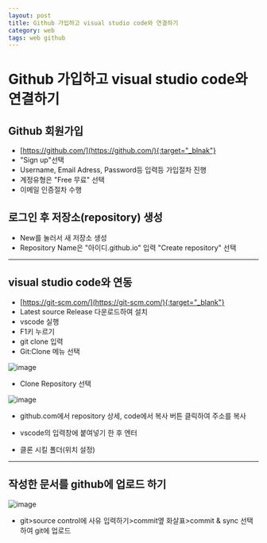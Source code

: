 ```yaml
---
layout: post
title: Github 가입하고 visual studio code와 연결하기
category: web
tags: web github
---
```


# Github 가입하고 visual studio code와 연결하기

## Github 회원가입
* [https://github.com/](https://github.com/){:target="_blnak"}
* "Sign up"선택
* Username, Email Adress, Password등 입력등 가입절차 진행
* 계정유형은 "Free 무료" 선택
* 이메일 인증절차 수행

## 로그인 후 저장소(repository) 생성
* New를 눌러서 새 저장소 생성
* Repository Name은 "아이디.github.io" 입력 "Create repository" 선택


---

## visual studio code와 연동
* [https://git-scm.com/](https://git-scm.com/){:target="_blank"}
* Latest source Release 다운로드하여 설치
* vscode 실행
* F1키 누르기
* git clone 입력
* Git:Clone 메뉴 선택

![image](https://github.com/gunug/gunug.github.io/assets/52345276/3ef0e157-a6bf-466a-ae09-e6d2f47d9805)
* Clone Repository 선택

![image](https://github.com/gunug/gunug.github.io/assets/52345276/c85ee0ee-1b7e-442e-bc8d-1edc09d89b45)
* github.com에서 repository 상세, code에서 복사 버튼 클릭하여 주소를 복사
* vscode의 입력창에 붙여넣기 한 후 엔터

* 클론 시킬 폴더(위치 설정)

---

## 작성한 문서를 github에 업로드 하기
![image](https://github.com/gunug/gunug.github.io/assets/52345276/ded6bade-39e9-47fe-b693-e762e45c67a6)
* git>source control에 사유 입력하기>commit옆 화살표>commit & sync 선택 하여 git에 업로드
